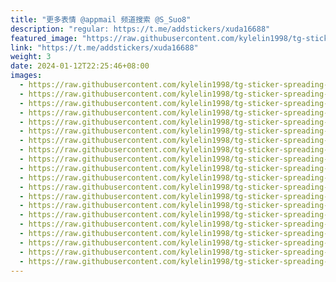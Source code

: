 ```yaml
---
title: "更多表情 @appmail 频道搜索 @S_Suo8"
description: "regular: https://t.me/addstickers/xuda16688"
featured_image: "https://raw.githubusercontent.com/kylelin1998/tg-sticker-spreading-worldwide-images/main/img/d14c5012-bc02-42c3-a27b-b9a060e4b3ce.jpg"
link: "https://t.me/addstickers/xuda16688"
weight: 3
date: 2024-01-12T22:25:46+08:00
images:
  - https://raw.githubusercontent.com/kylelin1998/tg-sticker-spreading-worldwide-images/main/img/d14c5012-bc02-42c3-a27b-b9a060e4b3ce.jpg
  - https://raw.githubusercontent.com/kylelin1998/tg-sticker-spreading-worldwide-images/main/img/76699509-38a8-439f-b85b-280c1a13acf9.jpg
  - https://raw.githubusercontent.com/kylelin1998/tg-sticker-spreading-worldwide-images/main/img/c2ca84e5-9164-4d8d-87e5-3ae6b2f5842c.jpg
  - https://raw.githubusercontent.com/kylelin1998/tg-sticker-spreading-worldwide-images/main/img/5a8e19d0-f95a-4328-b96a-6d552543c1e3.jpg
  - https://raw.githubusercontent.com/kylelin1998/tg-sticker-spreading-worldwide-images/main/img/862be898-c63b-4d93-9e32-e259a2c29628.jpg
  - https://raw.githubusercontent.com/kylelin1998/tg-sticker-spreading-worldwide-images/main/img/227c180e-6fd4-4c2b-92dd-c6b062822cba.jpg
  - https://raw.githubusercontent.com/kylelin1998/tg-sticker-spreading-worldwide-images/main/img/3c85401b-f5d7-47a0-a2fa-787bdb8cbc36.jpg
  - https://raw.githubusercontent.com/kylelin1998/tg-sticker-spreading-worldwide-images/main/img/9a630cb4-4592-40d5-a46c-9d10f6410131.jpg
  - https://raw.githubusercontent.com/kylelin1998/tg-sticker-spreading-worldwide-images/main/img/1ebbb32e-98f4-4ede-8ff1-9de47aad07a0.jpg
  - https://raw.githubusercontent.com/kylelin1998/tg-sticker-spreading-worldwide-images/main/img/090f5328-dfff-44f4-aa90-2db6f5cc8a42.jpg
  - https://raw.githubusercontent.com/kylelin1998/tg-sticker-spreading-worldwide-images/main/img/6eb7f655-f4d8-4590-adb7-725c2c37bbde.jpg
  - https://raw.githubusercontent.com/kylelin1998/tg-sticker-spreading-worldwide-images/main/img/5339b6bc-9e7e-494d-b2cb-c5997b2caf55.jpg
  - https://raw.githubusercontent.com/kylelin1998/tg-sticker-spreading-worldwide-images/main/img/9541e9a6-4202-41aa-aa05-e75f7011f0ba.jpg
  - https://raw.githubusercontent.com/kylelin1998/tg-sticker-spreading-worldwide-images/main/img/30e65fcd-44f5-425f-b346-833d61e27145.jpg
  - https://raw.githubusercontent.com/kylelin1998/tg-sticker-spreading-worldwide-images/main/img/cd1d1600-3caf-4cf2-9ab7-2341bb6e5568.jpg
  - https://raw.githubusercontent.com/kylelin1998/tg-sticker-spreading-worldwide-images/main/img/077a67a3-72d5-4e73-9a35-91456e539b70.jpg
  - https://raw.githubusercontent.com/kylelin1998/tg-sticker-spreading-worldwide-images/main/img/654a4765-de40-432f-9d92-a5551d422be1.jpg
  - https://raw.githubusercontent.com/kylelin1998/tg-sticker-spreading-worldwide-images/main/img/52052242-ecda-4866-916a-a49207e32df3.jpg
  - https://raw.githubusercontent.com/kylelin1998/tg-sticker-spreading-worldwide-images/main/img/0410db81-69b9-4523-a3a4-bd4434c98a6c.jpg
  - https://raw.githubusercontent.com/kylelin1998/tg-sticker-spreading-worldwide-images/main/img/c2c16e83-553c-4fc8-bf7c-b90cb54bd987.jpg
---
```

